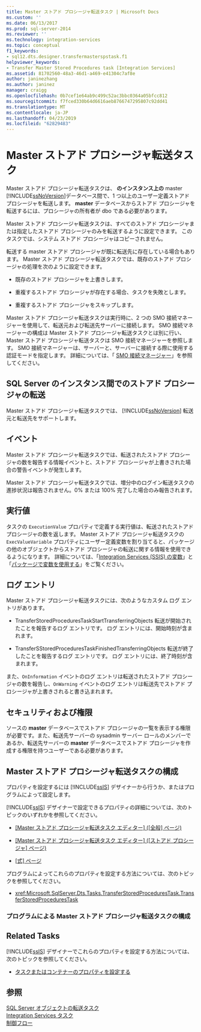 ```yaml
---
title: Master ストアド プロシージャ転送タスク | Microsoft Docs
ms.custom: ''
ms.date: 06/13/2017
ms.prod: sql-server-2014
ms.reviewer: ''
ms.technology: integration-services
ms.topic: conceptual
f1_keywords:
- sql12.dts.designer.transfermasterspstask.f1
helpviewer_keywords:
- Transfer Master Stored Procedures task [Integration Services]
ms.assetid: 81702560-48a3-46d1-a469-e41304c7af8e
author: janinezhang
ms.author: janinez
manager: craigg
ms.openlocfilehash: 0b7cef1e64ab9c499c52ac3bbc0364a05bfcc812
ms.sourcegitcommit: f7fced330b64d6616aeb8766747295807c92dd41
ms.translationtype: MT
ms.contentlocale: ja-JP
ms.lasthandoff: 04/23/2019
ms.locfileid: "62829483"
---
```

# <a name="transfer-master-stored-procedures-task"></a>Master ストアド プロシージャ転送タスク
  Master ストアド プロシージャ転送タスクは、 **のインスタンス上の** master [!INCLUDE[ssNoVersion](../../includes/ssnoversion-md.md)]データベース間で、1 つ以上のユーザー定義ストアド プロシージャを転送します。 **master** データベースからストアド プロシージャを転送するには、プロシージャの所有者が dbo である必要があります。  
  
 Master ストアド プロシージャ転送タスクは、すべてのストアド プロシージャまたは指定したストアド プロシージャのみを転送するように設定できます。 このタスクでは、システム ストアド プロシージャはコピーされません。  
  
 転送する master ストアド プロシージャが既に転送先に存在している場合もあります。 Master ストアド プロシージャ転送タスクでは、既存のストアド プロシージャの処理を次のように設定できます。  
  
-   既存のストアド プロシージャを上書きします。  
  
-   重複するストアド プロシージャが存在する場合、タスクを失敗とします。  
  
-   重複するストアド プロシージャをスキップします。  
  
 Master ストアド プロシージャ転送タスクは実行時に、2 つの SMO 接続マネージャーを使用して、転送元および転送先サーバーに接続します。 SMO 接続マネージャーの構成は Master ストアド プロシージャ転送タスクとは別に行い、Master ストアド プロシージャ転送タスクは SMO 接続マネージャーを参照します。 SMO 接続マネージャーは、サーバーと、サーバーに接続する際に使用する認証モードを指定します。 詳細については、「 [SMO 接続マネージャー](../connection-manager/smo-connection-manager.md)」を参照してください。  
  
## <a name="transferring-stored-procedures-between-instances-of-sql-server"></a>SQL Server のインスタンス間でのストアド プロシージャの転送  
 Master ストアド プロシージャ転送タスクでは、 [!INCLUDE[ssNoVersion](../../includes/ssnoversion-md.md)] 転送元と転送先をサポートします。  
  
## <a name="events"></a>イベント  
 Master ストアド プロシージャ転送タスクでは、転送されたストアド プロシージャの数を報告する情報イベントと、ストアド プロシージャが上書きされた場合の警告イベントが発生します。  
  
 Master ストアド プロシージャ転送タスクでは、増分中のログイン転送タスクの進捗状況は報告されません。0% または 100% 完了した場合のみ報告されます。  
  
## <a name="execution-value"></a>実行値  
 タスクの `ExecutionValue` プロパティで定義する実行値は、転送されたストアド プロシージャの数を返します。 Master ストアド プロシージャ転送タスクの `ExecValueVariable` プロパティにユーザー定義変数を割り当てると、パッケージの他のオブジェクトからストアド プロシージャの転送に関する情報を使用できるようになります。 詳細については、「[Integration Services &#40;SSIS&#41; の変数](../integration-services-ssis-variables.md)」と「[パッケージで変数を使用する](../use-variables-in-packages.md)」をご覧ください。  
  
## <a name="log-entries"></a>ログ エントリ  
 Master ストアド プロシージャ転送タスクには、次のようなカスタム ログ エントリがあります。  
  
-   TransferStoredProceduresTaskStartTransferringObjects  転送が開始されたことを報告するログ エントリです。 ログ エントリには、開始時刻が含まれます。  
  
-   TransferSStoredProceduresTaskFinishedTransferringObjects  転送が終了したことを報告するログ エントリです。 ログ エントリには、終了時刻が含まれます。  
  
 また、`OnInformation` イベントのログ エントリは転送されたストアド プロシージャの数を報告し、`OnWarning` イベントのログ エントリは転送先でストアド プロシージャが上書きされると書き込まれます。  
  
## <a name="security-and-permissions"></a>セキュリティおよび権限  
 ソースの **master** データベースでストアド プロシージャの一覧を表示する権限が必要です。また、転送先サーバーの sysadmin サーバー ロールのメンバーであるか、転送先サーバーの **master** データベースでストアド プロシージャを作成する権限を持つユーザーである必要があります。  
  
## <a name="configuration-of-the-transfer-master-stored-procedures-task"></a>Master ストアド プロシージャ転送タスクの構成  
 プロパティを設定するには [!INCLUDE[ssIS](../../includes/ssis-md.md)] デザイナーから行うか、またはプログラムによって設定します。  
  
 [!INCLUDE[ssIS](../../includes/ssis-md.md)] デザイナーで設定できるプロパティの詳細については、次のトピックのいずれかを参照してください。  
  
-   [[Master ストアド プロシージャ転送タスク エディター] &#40;[全般] ページ&#41;](../general-page-of-integration-services-designers-options.md)  
  
-   [[Master ストアド プロシージャ転送タスク エディター] &#40;[ストアド プロシージャ] ページ&#41;](../transfer-master-stored-procedures-task-editor-stored-procedures-page.md)  
  
-   [[式] ページ](../expressions/expressions-page.md)  
  
 プログラムによってこれらのプロパティを設定する方法については、次のトピックを参照してください。  
  
-   <xref:Microsoft.SqlServer.Dts.Tasks.TransferStoredProceduresTask.TransferStoredProceduresTask>  
  
### <a name="configuring-the-transfer-master-stored-procedures-task-programmatically"></a>プログラムによる Master ストアド プロシージャ転送タスクの構成  
  
## <a name="related-tasks"></a>Related Tasks  
 [!INCLUDE[ssIS](../../includes/ssis-md.md)] デザイナーでこれらのプロパティを設定する方法については、次のトピックを参照してください。  
  
-   [タスクまたはコンテナーのプロパティを設定する](../set-the-properties-of-a-task-or-container.md)  
  
## <a name="see-also"></a>参照  
 [SQL Server オブジェクトの転送タスク](transfer-sql-server-objects-task.md)   
 [Integration Services タスク](integration-services-tasks.md)   
 [制御フロー](control-flow.md)  
  
  
